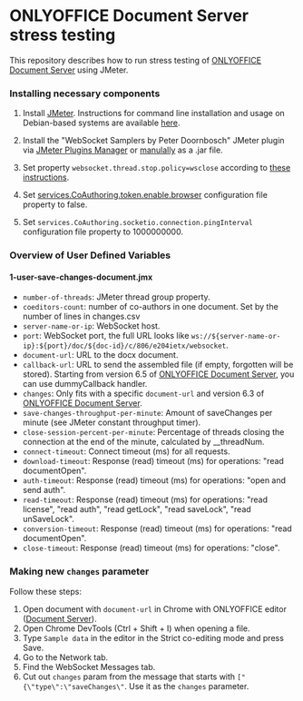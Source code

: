 # ONLYOFFICE Document Server stress testing

This repository describes how to run stress testing of [ONLYOFFICE Document Server][1] using JMeter.

### Installing necessary components

1. Install [JMeter](https://jmeter.apache.org/download_jmeter.cgi). Instructions for command line installation and usage on Debian-based systems are available [here](https://github.com/ONLYOFFICE/document-server-stress-testing/wiki/How-to-run-jmeter-from-terminal-on-ubuntu).

2. Install the "WebSocket Samplers by Peter Doornbosch" JMeter plugin via [JMeter Plugins Manager](https://jmeter-plugins.org/install/Install/) or [manulally](https://github.com/ptrd/jmeter-websocket-samplers#usage) as a .jar file.

3. Set property `websocket.thread.stop.policy=wsclose` according to [these instructions](https://github.com/ptrd/jmeter-websocket-samplers#connections).

4. Set [services.CoAuthoring.token.enable.browser](https://api.onlyoffice.com/editors/signature/) configuration file property to false.

5. Set `services.CoAuthoring.socketio.connection.pingInterval` configuration file property to 1000000000.

### Overview of User Defined Variables

#### 1-user-save-changes-document.jmx

- `number-of-threads`: JMeter thread group property.
- `coeditors-count`: number of co-authors in one document. Set by the number of lines in changes.csv
- `server-name-or-ip`: WebSocket host.
- `port`: WebSocket port, the full URL looks like `ws://${server-name-or-ip}:${port}/doc/${doc-id}/c/806/e204ietx/websocket`.
- `document-url`: URL to the docx document.
- `callback-url`: URL to send the assembled file (if empty, forgotten will be stored). Starting from version 6.5 of [ONLYOFFICE Document Server][1], you can use dummyCallback handler.
- `changes`: Only fits with a specific `document-url` and version 6.3 of [ONLYOFFICE Document Server][1].
- `save-changes-throughput-per-minute`: Amount of saveChanges per minute (see JMeter constant throughput timer).
- `close-session-percent-per-minute`: Percentage of threads closing the connection at the end of the minute, calculated by __threadNum.
- `connect-timeout`: Connect timeout (ms) for all requests.
- `download-timeout`: Response (read) timeout (ms) for operations: "read documentOpen".
- `auth-timeout`: Response (read) timeout (ms) for operations: "open and send auth".
- `read-timeout`: Response (read) timeout (ms) for operations: "read license", "read auth", "read getLock", "read saveLock", "read unSaveLock".
- `conversion-timeout`: Response (read) timeout (ms) for operations: "read documentOpen".
- `close-timeout`: Response (read) timeout (ms) for operations: "close".

### Making new `changes` parameter

Follow these steps:
1. Open document with `document-url` in Chrome with ONLYOFFICE editor ([Document Server][1]).
2. Open Chrome DevTools (Ctrl + Shift + I) when opening a file.
3. Type `Sample data` in the editor in the Strict co-editing mode and press Save.
4. Go to the Network tab.
5. Find the WebSocket Messages tab.
6. Cut out `changes` param from the message that starts with `["{\"type\":\"saveChanges\"`. Use it as the `changes` parameter.

  [1]: https://github.com/ONLYOFFICE/DocumentServer
